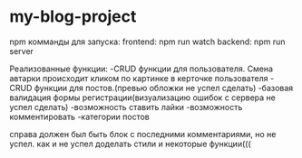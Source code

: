 # my-blog-project

npm комманды для запуска:
frontend: npm run watch
backend: npm run server

Реализованные функции:
-CRUD функции для пользователя. Смена автарки происходит кликом по картинке в керточке пользователя
-CRUD функции для постов.(превью обложки не успел сделать)
-базовая валидация формы регистрации(визуализацию ошибок с сервера не успел сделать)
-возможность ставить лайки
-возможность комментировать
-категории постов

справа должен был быть блок с последними комментариями, но не успел.
как и не успел доделать стили и некоторые функции(((